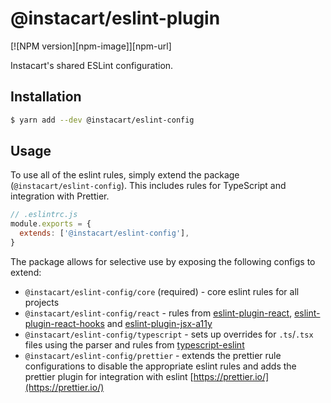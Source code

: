 # @instacart/eslint-plugin
[![NPM version][npm-image]][npm-url]

Instacart's shared ESLint configuration.

## Installation

```bash
$ yarn add --dev @instacart/eslint-config
```

## Usage

To use all of the eslint rules, simply extend the package (`@instacart/eslint-config`). This includes rules for TypeScript and integration with Prettier.

```js
// .eslintrc.js
module.exports = {
  extends: ['@instacart/eslint-config'],
}
```

The package allows for selective use by exposing the following configs to extend:

- `@instacart/eslint-config/core` (required) - core eslint rules for all projects
- `@instacart/eslint-config/react` - rules from  [eslint-plugin-react](https://github.com/yannickcr/eslint-plugin-react), [eslint-plugin-react-hooks](https://reactjs.org/docs/hooks-rules.html#eslint-plugin) and [eslint-plugin-jsx-a11y](https://github.com/evcohen/eslint-plugin-jsx-a11y)
- `@instacart/eslint-config/typescript` - sets up overrides for `.ts`/`.tsx` files using the parser and rules from [typescript-eslint](https://github.com/typescript-eslint/typescript-eslint)
- `@instacart/eslint-config/prettier` - extends the prettier rule configurations to disable the appropriate eslint rules and adds the prettier plugin for integration with eslint [https://prettier.io/](https://prettier.io/)
